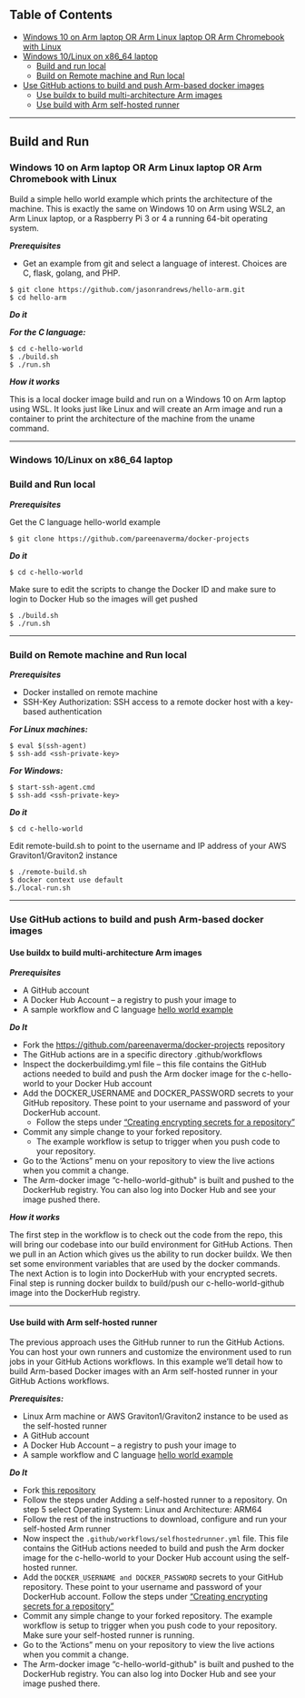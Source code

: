 ## Table of Contents
- [Windows 10 on Arm laptop OR Arm Linux laptop OR Arm Chromebook with Linux](#windows-10-on-arm-laptop-or-arm-linux-laptop-or-arm-chromebook-with-linux)
- [Windows 10/Linux on x86_64 laptop]()
   - [Build and run local]()
   - [Build on Remote machine and Run local]()
- [Use GitHub actions to build and push Arm-based docker images]()
   - [Use buildx to build multi-architecture Arm images]()
   - [Use build with Arm self-hosted runner]()

***

## Build and Run

### Windows 10 on Arm laptop OR Arm Linux laptop OR Arm Chromebook with Linux

Build a simple hello world example which prints the architecture of the machine. This is exactly the same on Windows 10 on Arm using WSL2, an Arm Linux laptop, or a Raspberry Pi 3 or 4 a running 64-bit operating system.

***Prerequisites***

- Get an example from git and select a language of interest. Choices are C, flask, golang, and PHP.

```shell
$ git clone https://github.com/jasonrandrews/hello-arm.git
$ cd hello-arm
```

***Do it***

***For the C language:***

```shell
$ cd c-hello-world
$ ./build.sh
$ ./run.sh
```

***How it works***

This is a local docker image build and run on a Windows 10 on Arm laptop using WSL. It looks just like Linux and will create an Arm image and run a container to print the architecture of the machine from the uname command. 

***

### Windows 10/Linux on x86_64 laptop

### Build and Run local

***Prerequisites***

Get the C language hello-world example

```shell
$ git clone https://github.com/pareenaverma/docker-projects
```

***Do it***

```shell
$ cd c-hello-world
```

Make sure to edit the scripts to change the Docker ID and make sure to login to Docker Hub so the images will get pushed

```shell
$ ./build.sh
$ ./run.sh 
```

***

### Build on Remote machine and Run local

***Prerequisites***

- Docker installed on remote machine
- SSH-Key Authorization: SSH access to a remote docker host with a key-based authentication

***For Linux machines:***
```shell
$ eval $(ssh-agent)
$ ssh-add <ssh-private-key>
```

***For Windows:***
```shell
$ start-ssh-agent.cmd
$ ssh-add <ssh-private-key>
```

***Do it***

```shell
$ cd c-hello-world
```

Edit remote-build.sh to point to the username and IP address of your AWS Graviton1/Graviton2 instance

```shell
$ ./remote-build.sh
$ docker context use default
$./local-run.sh
```

***

### Use GitHub actions to build and push Arm-based docker images

#### Use buildx to build multi-architecture Arm images

***Prerequisites***

- A GitHub account
- A Docker Hub Account – a registry to push your image to
- A sample workflow and C language [hello world example](https://github.com/pareenaverma/docker-projects)

***Do It***

- Fork the https://github.com/pareenaverma/docker-projects repository
- The GitHub actions are in a specific directory .github/workflows
- Inspect the dockerbuildimg.yml file – this file contains the GitHub actions needed to build and push the Arm docker image for the c-hello-world to your Docker Hub account
- Add the DOCKER_USERNAME and DOCKER_PASSWORD secrets to your GitHub repository. These point to your username and password of your DockerHub account.
   - Follow the steps under [“Creating encrypting secrets for a repository”](https://docs.github.com/en/free-pro-team@latest/actions/reference/encrypted-secrets) 
- Commit any simple change to your forked repository.
   - The example workflow is setup to trigger when you push code to your repository. 
- Go to the ‘Actions” menu on your repository to view the live actions when you commit a change.
- The Arm-docker image “c-hello-world-github" is built and pushed to the DockerHub registry. You can also log into Docker Hub and see your image pushed there.

***How it works***

The first step in the workflow is to check out the code from the repo, this will bring our codebase into our build environment for GitHub Actions. Then we pull in an Action which gives us the ability to run docker buildx. We then set some environment variables that are used by the docker commands. The next Action is to login into DockerHub with your encrypted secrets. Final step is running docker buildx to build/push our c-hello-world-github image into the DockerHub registry.

***

#### Use build with Arm self-hosted runner

The previous approach uses the GitHub runner to run the GitHub Actions. You can host your own runners and customize the environment used to run jobs in your GitHub Actions workflows. In this example we’ll detail how to build Arm-based Docker images with an Arm self-hosted runner in your GitHub Actions workflows.

***Prerequisites:***

- Linux Arm machine or AWS Graviton1/Graviton2 instance to be used as the self-hosted runner
- A GitHub account
- A Docker Hub Account – a registry to push your image to
- A sample workflow and C language [hello world example](https://github.com/pareenaverma/docker-projects)

***Do It***

- Fork [this repository](https://github.com/pareenaverma/docker-projects)
- Follow the steps under Adding a self-hosted runner to a repository. On step 5 select Operating System: Linux and Architecture: ARM64
- Follow the rest of the instructions to download, configure and run your self-hosted Arm runner
- Now inspect the ```.github/workflows/selfhostedrunner.yml``` file. This file contains the GitHub actions needed to build and push the Arm docker image for the c-hello-world to your Docker Hub account using the self-hosted runner.
- Add the ```DOCKER_USERNAME and DOCKER_PASSWORD``` secrets to your GitHub repository. These point to your username and password of your DockerHub account. Follow the steps under [“Creating encrypting secrets for a repository”](https://docs.github.com/en/free-pro-team@latest/actions/reference/encrypted-secrets) 
- Commit any simple change to your forked repository. The example workflow is setup to trigger when you push code to your repository.  Make sure your self-hosted runner is running.
- Go to the ‘Actions” menu on your repository to view the live actions when you commit a change.
- The Arm-docker image “c-hello-world-github" is built and pushed to the DockerHub registry. You can also log into Docker Hub and see your image pushed there.
